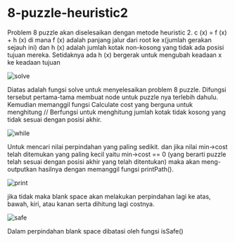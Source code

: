 # 8-puzzle-heuristic2
Problem 8 puzzle akan diselesaikan dengan metode heuristic 2. 
c (x) = f (x) + h (x) di mana
f (x) adalah panjang jalur dari root ke x(jumlah gerakan sejauh ini) dan
h (x) adalah jumlah kotak non-kosong yang tidak ada posisi tujuan mereka. Setidaknya ada h (x) bergerak untuk mengubah keadaan x ke keadaan tujuan
         
![solve](https://user-images.githubusercontent.com/56763570/77401194-ba21ea80-6d69-11ea-870b-5990ef16a878.PNG)

Diatas adalah fungsi solve untuk menyelesaikan problem 8 puzzle. Difungsi tersebut pertama-tama membuat node untuk puzzle nya terlebih dahulu. Kemudian memanggil fungsi Calculate cost yang berguna untuk menghitung // Berfungsi untuk menghitung jumlah kotak tidak kosong yang tidak sesuai dengan posisi akhir.

![while](https://user-images.githubusercontent.com/56763570/77401947-0d486d00-6d6b-11ea-8a6d-43f77d71077c.PNG)

Untuk mencari nilai perpindahan yang paling sedikit. dan jika nilai min->cost telah ditemukan yang paling kecil yaitu min->cost == 0 (yang berarti puzzle telah sesuai dengan posisi akhir yang telah ditentukan) maka akan meng-outputkan hasilnya dengan memanggil fungsi printPath().

![print](https://user-images.githubusercontent.com/56763570/77402876-9318e800-6d6c-11ea-8862-82db85ceda53.PNG)

jika tidak maka blank space akan melakukan perpindahan lagi ke atas, bawah, kiri, atau kanan serta dihitung lagi costnya.

![safe](https://user-images.githubusercontent.com/56763570/77402475-f6564a80-6d6b-11ea-90c8-8d4da65bc9e9.PNG)

Dalam perpindahan blank space dibatasi oleh fungsi isSafe()
